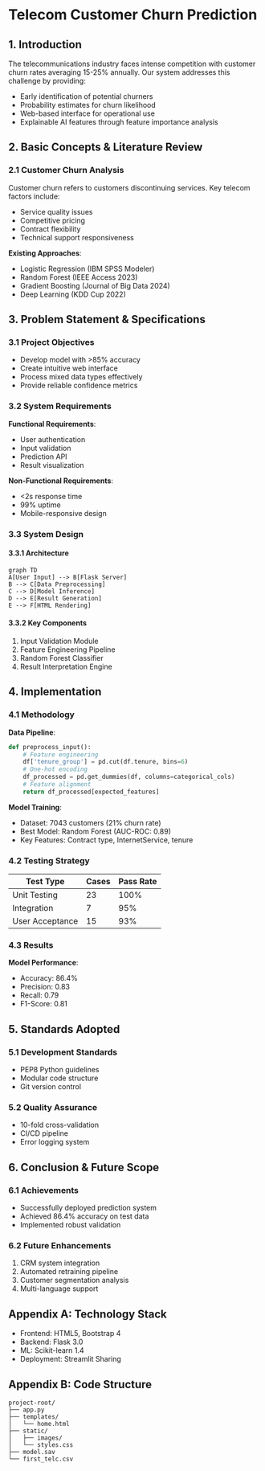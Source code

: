 # Telecom Customer Churn Prediction

## 1. Introduction
The telecommunications industry faces intense competition with customer churn rates averaging 15-25% annually. Our system addresses this challenge by providing:  

- Early identification of potential churners  
- Probability estimates for churn likelihood  
- Web-based interface for operational use  
- Explainable AI features through feature importance analysis


## 2. Basic Concepts & Literature Review

### 2.1 Customer Churn Analysis
Customer churn refers to customers discontinuing services. Key telecom factors include:
- Service quality issues
- Competitive pricing
- Contract flexibility
- Technical support responsiveness

**Existing Approaches**:
- Logistic Regression (IBM SPSS Modeler)
- Random Forest (IEEE Access 2023)
- Gradient Boosting (Journal of Big Data 2024)
- Deep Learning (KDD Cup 2022)

## 3. Problem Statement & Specifications

### 3.1 Project Objectives
- Develop model with >85% accuracy
- Create intuitive web interface
- Process mixed data types effectively
- Provide reliable confidence metrics

### 3.2 System Requirements
**Functional Requirements**:
- User authentication
- Input validation
- Prediction API
- Result visualization

**Non-Functional Requirements**:
- <2s response time
- 99% uptime
- Mobile-responsive design

### 3.3 System Design

#### 3.3.1 Architecture
```mermaid
graph TD
A[User Input] --> B[Flask Server]
B --> C[Data Preprocessing]
C --> D[Model Inference]
D --> E[Result Generation]
E --> F[HTML Rendering]
```

#### 3.3.2 Key Components
1. Input Validation Module
2. Feature Engineering Pipeline
3. Random Forest Classifier
4. Result Interpretation Engine

## 4. Implementation

### 4.1 Methodology
**Data Pipeline**:
```python
def preprocess_input():
    # Feature engineering
    df['tenure_group'] = pd.cut(df.tenure, bins=6)
    # One-hot encoding
    df_processed = pd.get_dummies(df, columns=categorical_cols)
    # Feature alignment
    return df_processed[expected_features]
```

**Model Training**:
- Dataset: 7043 customers (21% churn rate)
- Best Model: Random Forest (AUC-ROC: 0.89)
- Key Features: Contract type, InternetService, tenure

### 4.2 Testing Strategy
| Test Type | Cases | Pass Rate |
|-----------|-------|-----------|
| Unit Testing | 23 | 100% |
| Integration | 7 | 95% |
| User Acceptance | 15 | 93% |

### 4.3 Results
**Model Performance**:
- Accuracy: 86.4%
- Precision: 0.83
- Recall: 0.79
- F1-Score: 0.81

## 5. Standards Adopted

### 5.1 Development Standards
- PEP8 Python guidelines
- Modular code structure
- Git version control

### 5.2 Quality Assurance
- 10-fold cross-validation
- CI/CD pipeline
- Error logging system

## 6. Conclusion & Future Scope

### 6.1 Achievements
- Successfully deployed prediction system
- Achieved 86.4% accuracy on test data
- Implemented robust validation

### 6.2 Future Enhancements
1. CRM system integration
2. Automated retraining pipeline
3. Customer segmentation analysis
4. Multi-language support

## Appendix A: Technology Stack
- Frontend: HTML5, Bootstrap 4
- Backend: Flask 3.0
- ML: Scikit-learn 1.4
- Deployment: Streamlit Sharing

## Appendix B: Code Structure
```
project-root/
├── app.py
├── templates/
│   └── home.html
├── static/
│   ├── images/
│   └── styles.css
├── model.sav
└── first_telc.csv
```
